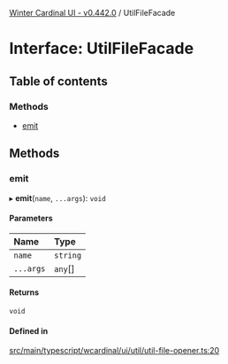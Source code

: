 [Winter Cardinal UI - v0.442.0](../index.md) / UtilFileFacade

# Interface: UtilFileFacade

## Table of contents

### Methods

- [emit](UtilFileFacade.md#emit)

## Methods

### emit

▸ **emit**(`name`, `...args`): `void`

#### Parameters

| Name | Type |
| :------ | :------ |
| `name` | `string` |
| `...args` | `any`[] |

#### Returns

`void`

#### Defined in

[src/main/typescript/wcardinal/ui/util/util-file-opener.ts:20](https://github.com/winter-cardinal/winter-cardinal-ui/blob/v0.442.0/src/main/typescript/wcardinal/ui/util/util-file-opener.ts#L20)
